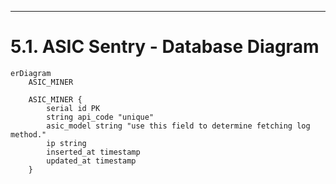 ---
# 5.1. ASIC Sentry - Database Diagram

```mermaid
erDiagram
    ASIC_MINER

    ASIC_MINER {
        serial id PK
        string api_code "unique"
        asic_model string "use this field to determine fetching log method."
        ip string
        inserted_at timestamp
        updated_at timestamp
    }


```
